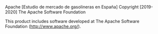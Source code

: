 Apache [Estudio de mercado de gasolineras en España]
Copyright [2019-2020] The Apache Software Foundation

This product includes software developed at
The Apache Software Foundation (http://www.apache.org/).
